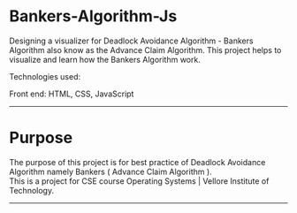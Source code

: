 # Bankers-Algorithm-Js

Designing a visualizer for Deadlock Avoidance Algorithm - Bankers Algorithm also know as the Advance Claim Algorithm.
This project helps to visualize and learn how the Bankers Algorithm work.

Technologies used:

Front end: HTML, CSS, JavaScript<br>

---

# Purpose

The purpose of this project is for best practice of Deadlock Avoidance Algorithm namely Bankers ( Advance Claim Algorithm ).<br>
This is a project for CSE course Operating Systems | Vellore Institute of Technology.

---


